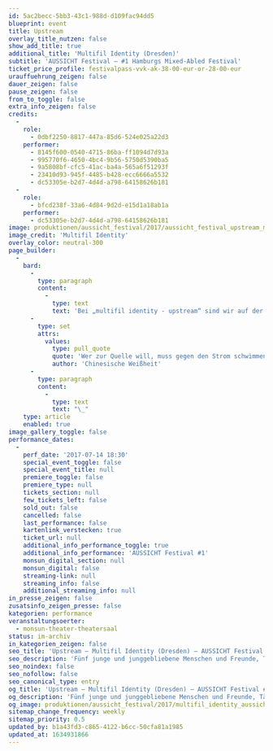 ```yaml
---
id: 5ac2becc-5bb3-43c1-988d-d109fac94dd5
blueprint: event
title: Upstream
overlay_title_nutzen: false
show_add_title: true
additional_title: 'Multifil Identity (Dresden)'
subtitle: 'AUSSICHT Festival – #1 Hamburgs Mixed-Abled Festival'
ticket_price_profile: festivalpass-vvk-ak-38-00-eur-or-28-00-eur
urauffuehrung_zeigen: false
dauer_zeigen: false
pause_zeigen: false
from_to_toggle: false
extra_info_zeigen: false
credits:
  -
    role:
      - 0dbf2250-8817-447a-85d6-524e025a22d3
    performer:
      - 8145f600-0540-4715-86ba-ff1094d7d93a
      - 995770f6-4650-4bc4-9b56-5750d5390ba5
      - 9a5808bf-cfc5-41ac-ba4a-565a6f51293f
      - 23410d93-945f-4485-b428-ecc6666a5532
      - dc53305e-b2d7-4d4d-a798-64158626b181
  -
    role:
      - bfcd238f-33a6-4d84-9d2d-e15d1a18ab1a
    performer:
      - dc53305e-b2d7-4d4d-a798-64158626b181
image: produktionen/aussicht_festival/2017/aussicht_festival_upstream_multifil_identity.jpg
image_credit: 'Multifil Identity'
overlay_color: neutral-300
page_builder:
  -
    bard:
      -
        type: paragraph
        content:
          -
            type: text
            text: 'Bei „multifil identity - upstream“ sind wir auf der Bühne fünf junge und junggebliebene Menschen und Freunde, Tänzer und Künstler. Jeder von uns verkörpert seine Gefühle, Körpergefühle, mit seiner eigenen Persönlichkeit. Jedoch bilden wir natürlich aus zusammengehörigen Teilen eine bestehende Einheit. Was hinter uns liegt und was vor uns liegt, sind nur Kleinigkeiten im Vergleich zu dem, was in uns liegt. Und wenn wir das, was in uns liegt, nach außen in die Welt tragen, geschehen Wunder. Wir sind Persönlichkeiten, die zu euch sprechen, auch wenn sie nichts sagen. Wir sind nicht die Schatten, wir werfen sie. Wir sind wir selbst, denn jemand anderer ist schon jemand anderer. Chemisch reines Wasser ist ungesund; chemisch reines Wissen ist tödlich. Wie zum Wasser der Sauerstoff der Luft, so muss zum Wissen die Persönlichkeit hinzutreten, um es verdaulich zu machen. Emotionale Kurzschlussreaktionen sind unser Metier. Auch ein Gesicht erhält man nicht durch Grinsen allein. Und warum wir so sind, wie wir sind? Vielleicht, weil uns jemand genau so braucht, wie wir sind. '
      -
        type: set
        attrs:
          values:
            type: pull_quote
            quote: 'Wer zur Quelle will, muss gegen den Strom schwimmen.'
            author: 'Chinesische Weißheit'
      -
        type: paragraph
        content:
          -
            type: text
            text: "\_"
    type: article
    enabled: true
image_gallery_toggle: false
performance_dates:
  -
    perf_date: '2017-07-14 18:30'
    special_event_toggle: false
    special_event_title: null
    premiere_toggle: false
    premiere_type: null
    tickets_section: null
    few_tickets_left: false
    sold_out: false
    cancelled: false
    last_performance: false
    kartenlink_verstecken: true
    ticket_url: null
    additional_info_performance_toggle: true
    additional_info_performance: 'AUSSICHT Festival #1'
    monsun_digital_section: null
    monsun_digital: false
    streaming-link: null
    streaming_info: false
    additional_streaming_info: null
in_presse_zeigen: false
zusatsinfo_zeigen_presse: false
kategorien: performance
veranstaltungsoerter:
  - monsun-theater-theatersaal
status: im-archiv
in_kategorien_zeigen: false
seo_title: 'Upstream – Multifil Identity (Dresden) – AUSSICHT Festival #1'
seo_description: 'Fünf junge und junggebliebene Menschen und Freunde, Tänzer und Künstler. Jeder verkörpert seine Gefühle, Körpergefühle, mit seiner eigenen Persönlichkeit.'
seo_noindex: false
seo_nofollow: false
seo_canonical_type: entry
og_title: 'Upstream – Multifil Identity (Dresden) – AUSSICHT Festival #1'
og_description: 'Fünf junge und junggebliebene Menschen und Freunde, Tänzer und Künstler. Jeder verkörpert seine Gefühle, Körpergefühle, mit seiner eigenen Persönlichkeit.'
og_image: produktionen/aussicht_festival/2017/multifil_identity_aussichtfestival_social_media_image.jpg
sitemap_change_frequency: weekly
sitemap_priority: 0.5
updated_by: b1a43fd3-c865-4122-b6cc-50cfa81a1985
updated_at: 1634931866
---
```


